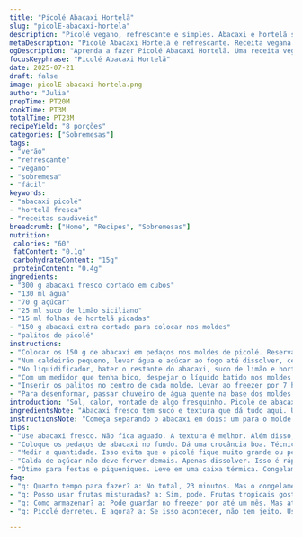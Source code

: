 ```yaml
---
title: "Picolé Abacaxi Hortelã"
slug: "picolE-abacaxi-hortela"
description: "Picolé vegano, refrescante e simples. Abacaxi e hortelã substituem o tradicional. Um toque de limão siciliano na mistura, açúcar e água formam a base do líquido gelado. Congelamento lento garante firmeza. Molde preparado com pedaços de abacaxi no fundo para textura. Bate tudo no liquidificador, despeja no molde, insere o palito. Dura no freezer, sem lactose, sem glúten, sem ovos, sem nozes. Fácil de fazer, bom para verão, combina sabor doce e ácido com frescor da hortelã."
metaDescription: "Picolé Abacaxi Hortelã é refrescante. Receita vegana perfeita para dias quentes e fácil de fazer. Sabor doce e ácido."
ogDescription: "Aprenda a fazer Picolé Abacaxi Hortelã. Uma receita vegana deliciosa e refrescante, ideal para o calor."
focusKeyphrase: "Picolé Abacaxi Hortelã"
date: 2025-07-21
draft: false
image: picolE-abacaxi-hortela.png
author: "Julia"
prepTime: PT20M
cookTime: PT3M
totalTime: PT23M
recipeYield: "8 porções"
categories: ["Sobremesas"]
tags:
- "verão"
- "refrescante"
- "vegano"
- "sobremesa"
- "fácil"
keywords:
- "abacaxi picolé"
- "hortelã fresca"
- "receitas saudáveis"
breadcrumb: ["Home", "Recipes", "Sobremesas"]
nutrition: 
 calories: "60"
 fatContent: "0.1g"
 carbohydrateContent: "15g"
 proteinContent: "0.4g"
ingredients:
- "300 g abacaxi fresco cortado em cubos"
- "130 ml água"
- "70 g açúcar"
- "25 ml suco de limão siciliano"
- "15 ml folhas de hortelã picadas"
- "150 g abacaxi extra cortado para colocar nos moldes"
- "palitos de picolé"
instructions:
- "Colocar os 150 g de abacaxi em pedaços nos moldes de picolé. Reservar."
- "Num caldeirão pequeno, levar água e açúcar ao fogo até dissolver, cerca de 3 minutos. Retirar do fogo."
- "No liquidificador, bater o restante do abacaxi, suco de limão e hortelã junto com a calda de açúcar. Obter consistência lisa."
- "Com um medidor que tenha bico, despejar o líquido batido nos moldes com abacaxi, preencher até 90% da capacidade."
- "Inserir os palitos no centro de cada molde. Levar ao freezer por 7 horas, até endurecer."
- "Para desenformar, passar chuveiro de água quente na base dos moldes por 20 segundos. Retirar com cuidado."
introduction: "Sol, calor, vontade de algo fresquinho. Picolé de abacaxi. Mas com hortelã, que dá um refresco a mais, menos fermentação que o manjericão. Troque o limão por limão siciliano, mais suave, menos ácido. Abacaxi em pedaços fica no fundo, textura quebrada, crocante de fruta. Gelar devagar, fim. Passa cinco minutos fazendo a calda, três batendo. Espera congelar. Fácil, sem frescura. Vegano, sem glúten, sem nada que não precisa. Para levar na praia, na piscina. Dá para variar, ainda mais com hortelã, pode até tentar alecrim."
ingredientsNote: "Abacaxi fresco tem suco e textura que dá tudo aqui. Usar açúcar demerara para leve toque caramelizado ou normal mesmo. Água para diluir o doce, controlar a consistência do picolé, não pode ficar aguado demais, nem muito grossa. Limão siciliano mais suave, dá azedinho equilibrado sem agredir. Hortelã boa mesmo é fresca, se for congelada perde força. Pedaços extras de abacaxi no molde dão crocância e visual bonito. Pode trocar a hortelã por capim santo ou até manjericão, para outro perfil de sabor. Palitos comuns de madeira, limpos, secos para firmar na mistura."
instructionsNote: "Começa separando o abacaxi em dois: um para o molde e outro para bater. Fazer calda de açúcar rápido em fogo médio, só até dissolver. Bater tudo junto no liquidificador, até ficar uniforme, mas não precisa peneirar. Despejar com cuidado no molde para não misturar demais o pedaço de abacaxi. Colocar os palitos bem no meio, para depois ser mais fácil de segurá-los. Congelar por pelo menos 7 horas para garantir firmeza total do picolé. Para tirar, deixar passar um pouco de água quente na base, não pode derreter demais senão fica mole. Moldes de silicone facilitam na hora do desmolde. Recomendado preparar à noite e congelar até o dia seguinte."
tips:
- "Use abacaxi fresco. Não fica aguado. A textura é melhor. Além disso, escolha hortelã bem verde. Fica mais saboroso. Troque açúcar por melado se preferir. Sabor mais forte."
- "Coloque os pedaços de abacaxi no fundo. Dá uma crocância boa. Técnica de despejar líquido com cuidado. Não misture tudo. A camada de abacaxi deve estar firme."
- "Medir a quantidade. Isso evita que o picolé fique muito grande ou pequeno. O foco é sabor e textura. Proporções certas garantem picolé consistente."
- "Calda de açúcar não deve ferver demais. Apenas dissolver. Isso é rápido. Não demore. Evite caramelização excessiva. Prefira açúcar demerara para mais sabor."
- "Ótimo para festas e piqueniques. Leve em uma caixa térmica. Congelamento deve ser bem feito, sete horas é ideal. Se descongelar, volta pra área fria."
faq:
- "q: Quanto tempo para fazer? a: No total, 23 minutos. Mas o congelamento é o que leva mais. Sete horas no mínimo para endurecer."
- "q: Posso usar frutas misturadas? a: Sim, pode. Frutas tropicais gostam de companhia. Manga fica ótima com abacaxi. Mas não esquecer a hortelã."
- "q: Como armazenar? a: Pode guardar no freezer por até um mês. Mas atenção. Se descongelar, não recongele. Isso afeta a textura."
- "q: Picolé derreteu. E agora? a: Se isso acontecer, não tem jeito. Use imediatamente. Evite deixar fora do freezer. Água quente no molde ajuda a desenformar."

---
```

